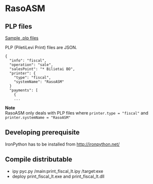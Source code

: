 # RasoASM


## PLP files

[Sample .plp files](https://github.com/Piletilevi/printsrv/tree/master/sample_plp)  

PLP (PiletiLevi Print) files are JSON.  
```
{
  "info": "fiscal",
  "operation": "sale",
  "salesPoint": "* Bilietai BO",
  "printer": {
    "type": "fiscal",
    "systemName": "RasoASM"
  }
  "payments": [
    {
    ...
```
**Note**  
RasoASM only deals with PLP files where `printer.type = "fiscal"` and `printer.systemName = "RasoASM"`


## Developing prerequisite

IronPython has to be installed from http://ironpython.net/

## Compile distributable

- ipy pyc.py /main:print_fiscal_lt.ipy /target:exe
- deploy print_fiscal_lt.exe and print_fiscal_lt.dll
